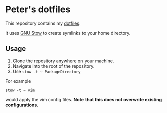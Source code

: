 # Peter's dotfiles

This repository contains my [dotfiles](https://wiki.archlinux.org/index.php/Dotfiles).

It uses [GNU Stow](https://www.gnu.org/software/stow/) to create symlinks to your home directory.

## Usage

1. Clone the repository anywhere on your machine.
2. Navigate into the root of the repository.
3. Use `stow -t ~ PackageDirectory`

For example
```
stow -t ~ vim
```
would apply the vim config files. **Note that this does not overwrite existing configurations.**

